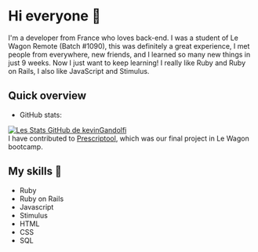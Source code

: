 # Hi everyone 👋

I'm a developer from France who loves back-end. I was a student of Le Wagon Remote (Batch #1090), this was definitely a great experience, I met people from everywhere, new friends, and I learned so many new things in just 9 weeks. Now I just want to keep learning!
I really like Ruby and Ruby on Rails, I also like JavaScript and Stimulus.

## Quick overview
* GitHub stats:  

[![Les Stats GitHub de kevinGandolfi](https://github-readme-stats.vercel.app/api?username=kevinGandolfi)](https://github.com/kevinGandolfi/github-readme-stats)
</br>
I have contributed to <a href="https://github.com/33clouds/prescriptool">Prescriptool</a>, which was our final project in Le Wagon bootcamp.

## My skills 📜

- Ruby
- Ruby on Rails
- Javascript
- Stimulus
- HTML
- CSS
- SQL
